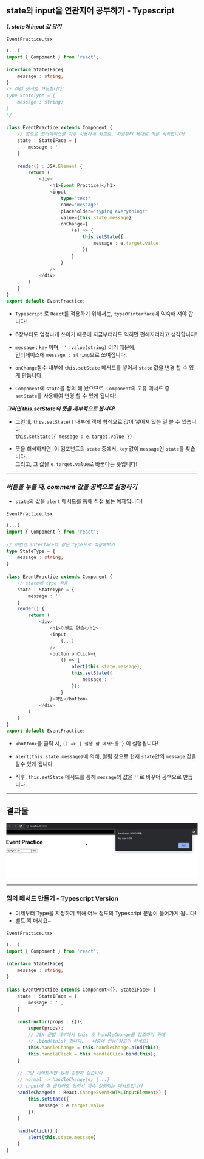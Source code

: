    <br/>

## state와 input을 연관지어 공부하기 - Typescript

***1. state에 input 값 담기***

`EventPractice.tsx`
```typescript
(...)
import { Component } from 'react';

interface StateIFace{
    message : string;
}
/* 이런 방식도 가능합니다!
type StateType = {
    message : string;
}
*/

class EventPractice extends Component {
    // 앞으로 인터페이스를 자주 사용하게 되므로, 지금부터 제대로 적용 시작합니다!
    state : StateIFace = {
        message : ''
    }

    render() : JSX.Element {
        return (
            <div>
                <h1>Event Practice!</h1>
                <input
                    type="text"
                    name="message"
                    placeholder="typing everything!"
                    value={this.state.message}
                    onChange={
                        (e) => {
                            this.setState({
                                message : e.target.value
                            })
                        }
                    }
                />
            </div>
        )
    }
}
export default EventPractice;
```
* `Typescript` 로 `React`를 적용하기 위해서는, `type`or`interface`에 익숙해 져야 합니다!

* 6장부터도 엄청나게 쓰이기 때문에 지금부터라도 익히면 편해지리라고 생각합니다!

* `message` : `key` 이며, `''` : `value(string)` 이기 때문에,<br/>
인터페이스에 `message : string`으로 쓰여집니다.

* `onChange`함수 내부에 `this.setState` 메서드를 넣어서 `state` 값을 변경 할 수 있게 만듭니다.

* `Component`에 `state`를 정의 해 놨으므로, `Component`의 고유 메서드 중<br/>
`setState`를 사용하여 변경 할 수 있게 됩니다!

***그러면 this.setState의 뜻을 세부적으로 봅시다!***

* 그런데, `this.setState()` 내부에 객체 형식으로 값이 넣어져 있는 걸 볼 수 있습니다.<br/>
`this.setState({ message : e.target.value })`

* 뜻을 해석하자면, 이 컴포넌트의 `state` 중에서, `key` 값이 `message`인 `state`를 찾습니다.<br/>
그리고, 그 값을 `e.target.value`로 바꾼다는 뜻입니다!

<hr/>

### ***버튼을 누를 때, comment 값을 공백으로 설정하기***
* `state`의 값을 `alert` 메서드를 통해 직접 보는 예제입니다!

`EventPractice.tsx`
```typescript
(...)
import { Component } from 'react';

// 이번엔 interface와 같은 type으로 적용해보기
type StateType = {
    message : string;
}

class EventPractice extends Component {
    // state에 type 적용
    state : StateType = {
        message : ''
    }
    render() {
        return (
            <div>
                <h1>이벤트 연습</h1>
                <input
                    (...)
                />
                <button onClick={
                    () => {
                        alert(this.state.message);
                        this.setState({
                            message : ''
                        });
                    }
                }>확인</button>
            </div>
        )
    }
}
export default EventPractice;
```
* `<button>`을 클릭 시, `() => { 실행 할 메서드들 }` 이 실행됩니다!

* `alert(this.state.message)`에 의해, 알림 창으로 현재 `state`안의 `message` 값을 <br/>
알수 있게 됩니다

* 직후, `this.setState` 메서드를 통해 `message`의 값을 `''`로 바꾸어 공백으로 만듭니다.
<hr/>

## 결과물

![EventPractice](../../../img/react-img/ch04-img/alertInput.png)

<hr/>

### 임의 메서드 만들기 - Typescript Version

* 이제부터 Type을 지정하기 위해 어느 정도의 Typescript 문법이 들어가게 됩니다!
* 벨트 꽉 매세요~

`EventPractice.tsx`
```typescript
(...)
import { Component } from 'react';

interface StateIFace{
    message : string;
}

class EventPractice extends Component<{}, StateIFace> {
    state : StateIFace = {
        message : '',
    }

    constructor(props : {}){
        super(props);
        // JSX 문법 내부에서 this 로 handleChange를 참조하기 위해
        // .bind(this) 합니다. - 나중에 안씀(참고만 하세요)
        this.handleChange = this.handleChange.bind(this);
        this.handleClick = this.handleClick.bind(this);
    }

    // 그냥 리액트라면 원래 굉장히 쉽습니다
    // normal -> handleChange(e) {...}
    // input에 한 글자라도 입력시 계속 실행되는 메서드입니다
    handleChange(e : React.ChangeEvent<HTMLInputElement>) {
        this.setState({
            message : e.target.value
        });
    }

    handleClick() {
        alert(this.state.message)
    }
}
```